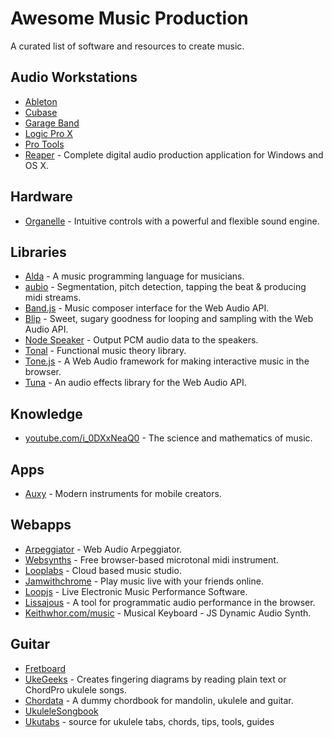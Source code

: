 # Awesome Music Production

A curated list of software and resources to create music.


## Audio Workstations

- [Ableton]
- [Cubase]
- [Garage Band]
- [Logic Pro X]
- [Pro Tools]
- [Reaper] - Complete digital audio production application for Windows and OS X.

[Ableton]: https://ableton.com/live
[Cubase]: http://steinberg.net/products/cubase
[Garage Band]: https://apple.com/mac/garageband
[Logic Pro X]: https://apple.com/logic-pro
[Pro Tools]: http://avid.com/products/pro-tools-software
[Reaper]: http://reaper.fm


## Hardware

- [Organelle] - Intuitive controls with a powerful and flexible sound engine.

[Organelle]: https://www.critterandguitari.com/products/organelle


## Libraries

- [Alda] - A music programming language for musicians.
- [aubio] - Segmentation, pitch detection, tapping the beat & producing midi streams.
- [Band.js] - Music composer interface for the Web Audio API.
- [Blip] - Sweet, sugary goodness for looping and sampling with the Web Audio API.
- [Node Speaker] - Output PCM audio data to the speakers.
- [Tonal] - Functional music theory library.
- [Tone.js] - A Web Audio framework for making interactive music in the browser.
- [Tuna] - An audio effects library for the Web Audio API.

[Alda]: https://github.com/alda-lang/alda
[aubio]: https://aubio.org
[Tuna]: https://github.com/Theodeus/tuna
[Tone.js]: https://github.com/Tonejs/Tone.js
[Band.js]: https://github.com/meenie/band.js
[Node Speaker]: https://github.com/TooTallNate/node-speaker
[Blip]: http://jshanley.github.io/blip
[Tonal]: https://github.com/danigb/tonal


## Knowledge

- [youtube.com/i_0DXxNeaQ0] - The science and mathematics of music.

[youtube.com/i_0DXxNeaQ0]: http://youtube.com/watch?v=i_0DXxNeaQ0


## Apps

- [Auxy](http://auxy.co) - Modern instruments for mobile creators.


## Webapps

- [Arpeggiator] - Web Audio Arpeggiator.
- [Websynths] - Free browser-based microtonal midi instrument.
- [Looplabs] - Cloud based music studio.
- [Jamwithchrome] - Play music live with your friends online.
- [Loopjs] - Live Electronic Music Performance Software.
- [Lissajous] - A tool for programmatic audio performance in the browser.
- [Keithwhor.com/music] - Musical Keyboard - JS Dynamic Audio Synth.

[Arpeggiator]: http://arpeggiator.desandro.com
[Websynths]: http://websynths.com
[Looplabs]: https://looplabs.com
[Jamwithchrome]: http://jamwithchrome.com
[Loopjs]: http://loopjs.com
[Lissajous]: https://github.com/kylestetz/lissajous
[Keithwhor.com/music]: http://keithwhor.com/music/


## Guitar

- [Fretboard]
- [UkeGeeks] - Creates fingering diagrams by reading plain text or ChordPro ukulele songs.
- [Chordata] - A dummy chordbook for mandolin, ukulele and guitar.
- [UkuleleSongbook]
- [Ukutabs] - source for ukulele tabs, chords, tips, tools, guides

[Fretboard]: https://github.com/AlexMost/fretboard
[UkeGeeks]: https://github.com/buzcarter/UkeGeeks
[Chordata]: https://github.com/starenka/chordata
[UkuleleSongbook]: https://github.com/casertap/UkuleleSongbook
[Ukutabs]: https://ukutabs.com
